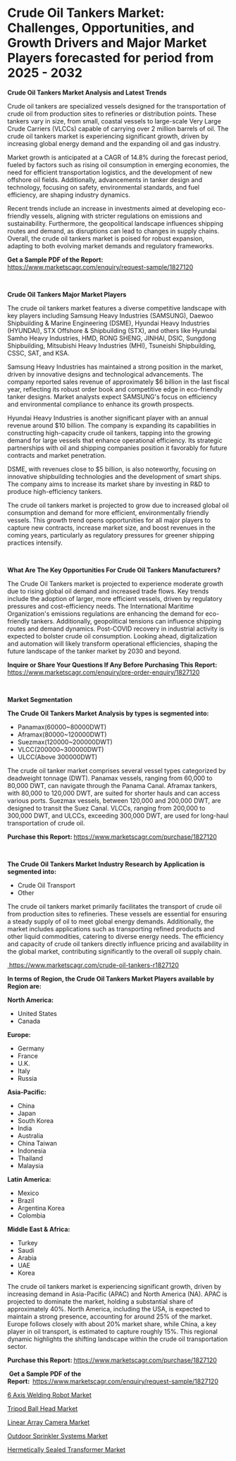 <p><h1>Crude Oil Tankers Market: Challenges, Opportunities, and Growth Drivers and Major Market Players forecasted for period from 2025 - 2032</h1></p><p><strong>Crude Oil Tankers Market Analysis and Latest Trends</strong></p>
<p><p>Crude oil tankers are specialized vessels designed for the transportation of crude oil from production sites to refineries or distribution points. These tankers vary in size, from small, coastal vessels to large-scale Very Large Crude Carriers (VLCCs) capable of carrying over 2 million barrels of oil. The crude oil tankers market is experiencing significant growth, driven by increasing global energy demand and the expanding oil and gas industry.</p><p>Market growth is anticipated at a CAGR of 14.8% during the forecast period, fueled by factors such as rising oil consumption in emerging economies, the need for efficient transportation logistics, and the development of new offshore oil fields. Additionally, advancements in tanker design and technology, focusing on safety, environmental standards, and fuel efficiency, are shaping industry dynamics.</p><p>Recent trends include an increase in investments aimed at developing eco-friendly vessels, aligning with stricter regulations on emissions and sustainability. Furthermore, the geopolitical landscape influences shipping routes and demand, as disruptions can lead to changes in supply chains. Overall, the crude oil tankers market is poised for robust expansion, adapting to both evolving market demands and regulatory frameworks.</p></p>
<p><strong>Get a Sample PDF of the Report:&nbsp;</strong> <a href="https://www.marketscagr.com/enquiry/request-sample/1827120?utm_campaign=1932&utm_medium=2&utm_source=Github&utm_content=ia&utm_term=11042025&utm_id=crude-oil-tankers">https://www.marketscagr.com/enquiry/request-sample/1827120</a></p>
<p>&nbsp;</p>
<p><strong>Crude Oil Tankers Major Market Players</strong></p>
<p><p>The crude oil tankers market features a diverse competitive landscape with key players including Samsung Heavy Industries (SAMSUNG), Daewoo Shipbuilding & Marine Engineering (DSME), Hyundai Heavy Industries (HYUNDAI), STX Offshore & Shipbuilding (STX), and others like Hyundai Samho Heavy Industries, HMD, RONG SHENG, JINHAI, DSIC, Sungdong Shipbuilding, Mitsubishi Heavy Industries (MHI), Tsuneishi Shipbuilding, CSSC, SAT, and KSA.</p><p>Samsung Heavy Industries has maintained a strong position in the market, driven by innovative designs and technological advancements. The company reported sales revenue of approximately $6 billion in the last fiscal year, reflecting its robust order book and competitive edge in eco-friendly tanker designs. Market analysts expect SAMSUNG's focus on efficiency and environmental compliance to enhance its growth prospects.</p><p>Hyundai Heavy Industries is another significant player with an annual revenue around $10 billion. The company is expanding its capabilities in constructing high-capacity crude oil tankers, tapping into the growing demand for large vessels that enhance operational efficiency. Its strategic partnerships with oil and shipping companies position it favorably for future contracts and market penetration.</p><p>DSME, with revenues close to $5 billion, is also noteworthy, focusing on innovative shipbuilding technologies and the development of smart ships. The company aims to increase its market share by investing in R&D to produce high-efficiency tankers.</p><p>The crude oil tankers market is projected to grow due to increased global oil consumption and demand for more efficient, environmentally friendly vessels. This growth trend opens opportunities for all major players to capture new contracts, increase market size, and boost revenues in the coming years, particularly as regulatory pressures for greener shipping practices intensify.</p></p>
<p>&nbsp;</p>
<p><strong>What Are The Key Opportunities For Crude Oil Tankers Manufacturers?</strong></p>
<p><p>The Crude Oil Tankers market is projected to experience moderate growth due to rising global oil demand and increased trade flows. Key trends include the adoption of larger, more efficient vessels, driven by regulatory pressures and cost-efficiency needs. The International Maritime Organization's emissions regulations are enhancing the demand for eco-friendly tankers. Additionally, geopolitical tensions can influence shipping routes and demand dynamics. Post-COVID recovery in industrial activity is expected to bolster crude oil consumption. Looking ahead, digitalization and automation will likely transform operational efficiencies, shaping the future landscape of the tanker market by 2030 and beyond.</p></p>
<p><strong>Inquire or Share Your Questions If Any Before Purchasing This Report:</strong> <a href="https://www.marketscagr.com/enquiry/pre-order-enquiry/1827120?utm_campaign=1932&utm_medium=2&utm_source=Github&utm_content=ia&utm_term=11042025&utm_id=crude-oil-tankers">https://www.marketscagr.com/enquiry/pre-order-enquiry/1827120</a></p>
<p>&nbsp;</p>
<p><strong>Market Segmentation</strong></p>
<p><strong>The Crude Oil Tankers Market Analysis by types is segmented into:</strong></p>
<p><ul><li>Panamax(60000~80000DWT)</li><li>Aframax(80000~120000DWT)</li><li>Suezmax(120000~200000DWT)</li><li>VLCC(200000~300000DWT)</li><li>ULCC(Above 300000DWT)</li></ul></p>
<p><p>The crude oil tanker market comprises several vessel types categorized by deadweight tonnage (DWT). Panamax vessels, ranging from 60,000 to 80,000 DWT, can navigate through the Panama Canal. Aframax tankers, with 80,000 to 120,000 DWT, are suited for shorter hauls and can access various ports. Suezmax vessels, between 120,000 and 200,000 DWT, are designed to transit the Suez Canal. VLCCs, ranging from 200,000 to 300,000 DWT, and ULCCs, exceeding 300,000 DWT, are used for long-haul transportation of crude oil.</p></p>
<p><strong>Purchase this Report:&nbsp;</strong><a href="https://www.marketscagr.com/purchase/1827120?utm_campaign=1932&utm_medium=2&utm_source=Github&utm_content=ia&utm_term=11042025&utm_id=crude-oil-tankers">https://www.marketscagr.com/purchase/1827120</a></p>
<p>&nbsp;</p>
<p><strong>The Crude Oil Tankers Market Industry Research by Application is segmented into:</strong></p>
<p><ul><li>Crude Oil Transport</li><li>Other</li></ul></p>
<p><p>The crude oil tankers market primarily facilitates the transport of crude oil from production sites to refineries. These vessels are essential for ensuring a steady supply of oil to meet global energy demands. Additionally, the market includes applications such as transporting refined products and other liquid commodities, catering to diverse energy needs. The efficiency and capacity of crude oil tankers directly influence pricing and availability in the global market, contributing significantly to the overall oil supply chain.</p></p>
<p><a href="https://www.marketscagr.com/crude-oil-tankers-r1827120?utm_campaign=1932&utm_medium=2&utm_source=Github&utm_content=ia&utm_term=11042025&utm_id=crude-oil-tankers">&nbsp;https://www.marketscagr.com/crude-oil-tankers-r1827120</a></p>
<p><strong>In terms of Region, the Crude Oil Tankers Market Players available by Region are:</strong></p>
<p>
    <p> <strong> North America: </strong>
        <ul>
            <li>United States</li>
            <li>Canada</li>
        </ul>
        </p> 
    <p> <strong> Europe: </strong>
        <ul>
            <li>Germany</li>
            <li>France</li>
            <li>U.K.</li>
            <li>Italy</li>
            <li>Russia</li>
        </ul>
        </p> 
    <p> <strong> Asia-Pacific: </strong>
        <ul>
            <li>China</li>
            <li>Japan</li>
            <li>South Korea</li>
            <li>India</li>
            <li>Australia</li>
            <li>China Taiwan</li>
            <li>Indonesia</li>
            <li>Thailand</li>
            <li>Malaysia</li>
        </ul>
        </p> 
    <p> <strong> Latin America: </strong>
        <ul>
            <li>Mexico</li>
            <li>Brazil</li>
            <li>Argentina Korea</li>
            <li>Colombia</li>
        </ul>
        </p> 
    <p> <strong> Middle East & Africa: </strong>
        <ul>
            <li>Turkey</li>
            <li>Saudi</li>
            <li>Arabia</li>
            <li>UAE</li>
            <li>Korea</li>
        </ul>
    </p>
    </p>
<p><p>The crude oil tankers market is experiencing significant growth, driven by increasing demand in Asia-Pacific (APAC) and North America (NA). APAC is projected to dominate the market, holding a substantial share of approximately 40%. North America, including the USA, is expected to maintain a strong presence, accounting for around 25% of the market. Europe follows closely with about 20% market share, while China, a key player in oil transport, is estimated to capture roughly 15%. This regional dynamic highlights the shifting landscape within the crude oil transportation sector.</p></p>
<p><strong>Purchase this Report: </strong><a href="https://www.marketscagr.com/purchase/1827120?utm_campaign=1932&utm_medium=2&utm_source=Github&utm_content=ia&utm_term=11042025&utm_id=crude-oil-tankers">https://www.marketscagr.com/purchase/1827120</a></p>
<p>&nbsp;<strong>Get a Sample PDF of the Report:&nbsp;&nbsp;</strong><a href="https://www.marketscagr.com/enquiry/request-sample/1827120?utm_campaign=1932&utm_medium=2&utm_source=Github&utm_content=ia&utm_term=11042025&utm_id=crude-oil-tankers">https://www.marketscagr.com/enquiry/request-sample/1827120</a></p>
<p><strong></strong></p>
<p><p><a href="https://github.com/myongfranzcs/Market-Research-Report-List-1/blob/main/6-axis-welding-robot-market.md?utm_campaign=1932&utm_medium=2&utm_source=Github&utm_content=ia&utm_term=11042025&utm_id=crude-oil-tankers">6 Axis Welding Robot Market</a></p><p><a href="https://github.com/negrocybul4w/Market-Research-Report-List-1/blob/main/tripod-ball-head-market.md?utm_campaign=1932&utm_medium=2&utm_source=Github&utm_content=ia&utm_term=11042025&utm_id=crude-oil-tankers">Tripod Ball Head Market</a></p><p><a href="https://github.com/biandnikelrs/Market-Research-Report-List-1/blob/main/linear-array-camera-market.md?utm_campaign=1932&utm_medium=2&utm_source=Github&utm_content=ia&utm_term=11042025&utm_id=crude-oil-tankers">Linear Array Camera Market</a></p><p><a href="https://github.com/lonanweaseh4/Market-Research-Report-List-1/blob/main/outdoor-sprinkler-systems-market.md?utm_campaign=1932&utm_medium=2&utm_source=Github&utm_content=ia&utm_term=11042025&utm_id=crude-oil-tankers">Outdoor Sprinkler Systems Market</a></p><p><a href="https://github.com/tentandyik/Market-Research-Report-List-1/blob/main/hermetically-sealed-transformer-market.md?utm_campaign=1932&utm_medium=2&utm_source=Github&utm_content=ia&utm_term=11042025&utm_id=crude-oil-tankers">Hermetically Sealed Transformer Market</a></p></p>